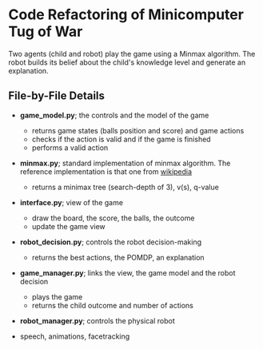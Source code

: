 # Code Refactoring of Minicomputer Tug of War
Two agents (child and robot) play the game using a Minmax algorithm. The robot builds its belief about the child's knowledge level and generate an explanation.

## File-by-File Details

- **game_model.py**;
the controls and the model of the game 
  - returns game states (balls position and score) and game actions
  - checks if the action is valid and if the game is finished
  - performs a valid action

- **minmax.py**;
standard implementation of minmax algorithm. The reference implementation is that one from [wikipedia](https://en.wikipedia.org/wiki/Minimax#Pseudocode)
  - returns a minimax tree (search-depth of 3), v(s), q-value
  
- **interface.py**;
view of the game
  - draw the board, the score, the balls, the outcome
  - update the game view

- **robot_decision.py**;
controls the robot decision-making
  - returns the best actions, the POMDP, an explanation
  
- **game_manager.py**;
links the view, the game model and the robot decision
  - plays the game
  - returns the child outcome and number of actions
  
- **robot_manager.py**;
controls the physical robot
- speech, animations, facetracking
